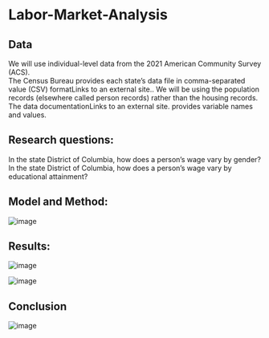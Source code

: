 # Labor-Market-Analysis


## Data
We will use individual-level data from the 2021 American Community Survey (ACS).  
The Census Bureau provides each state’s data file in comma-separated value (CSV) formatLinks to an external site..  We will be using the population records (elsewhere called person records) rather than the housing records.  The data documentationLinks to an external site. provides variable names and values.

 

## Research questions:
In the state District of Columbia, how does a person’s wage vary by gender?
In the state District of Columbia, how does a person’s wage vary by educational attainment?

## Model and Method:
![image](https://github.com/Amrapali03/Labor-Market-Analysis/assets/114306627/59d56854-d426-40ea-9099-83e7ea748974)


## Results:
![image](https://github.com/Amrapali03/Labor-Market-Analysis/assets/114306627/ca38eba5-348e-463e-a740-8c44dbfe9ebc)

![image](https://github.com/Amrapali03/Labor-Market-Analysis/assets/114306627/e6ecd87d-34cd-4737-9fbb-1007e923e591)

## Conclusion
![image](https://github.com/Amrapali03/Labor-Market-Analysis/assets/114306627/b6f047a0-242c-47dc-81a8-be07cee28078)
